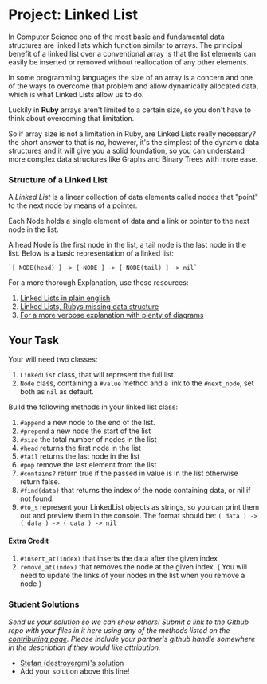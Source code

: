 # Project: Linked List

In Computer Science one of the most basic and fundamental data structures are
linked lists which function similar to arrays. The principal benefit of a linked
list over a conventional array is that the list elements can easily be inserted or
removed without reallocation of any other elements.

In some programming languages the size of an array is a concern and one of the ways
to overcome that problem and allow dynamically allocated data, which is what Linked
Lists allow us to do.

Luckily in **Ruby** arrays aren't limited to a certain size, so you don't have to think
about overcoming that limitation.

So if array size is not a limitation in Ruby, are Linked Lists really necessary?
the short answer to that is *no*, however, it's the simplest of the dynamic data
structures and it will give you a solid foundation, so you can understand more
complex data structures like Graphs and Binary Trees with more ease.

### Structure of a Linked List
A *Linked List* is a linear collection of data elements called nodes that "point"
to the next node by means of a pointer.

Each Node holds a single element of data and a link or pointer to the next node in the list.

A head Node is the first node in the list, a tail node is the last node in the list. Below is a basic representation of a linked list:

	`[ NODE(head) ] -> [ NODE ] -> [ NODE(tail) ] -> nil`

 For a more thorough Explanation, use these resources:

 1. [Linked Lists in plain english](https://www.youtube.com/watch?v=oiW79L8VYXk)
 2. [Linked Lists, Rubys missing data structure](https://www.sitepoint.com/rubys-missing-data-structure/)
 3. [For a more verbose explanation with plenty of diagrams](http://www.cs.cmu.edu/~adamchik/15-121/lectures/Linked%20Lists/linked%20lists.html)

## Your Task
Your will need two classes:

1. `LinkedList` class, that will represent the full list.
2. `Node` class, containing a `#value` method and a link to the `#next_node`, set both as `nil` as default.


Build the following methods in your linked list class:

1. `#append` a new node to the end of the list.
2. `#prepend` a new node the start of the list
3. `#size` the total number of nodes in the list
4. `#head` returns the first node in the list
5. `#tail` returns the last node in the list
6. `#pop` remove the last element from the list
7. `#contains?` return true if the passed in value is in the list otherwise return false.
8. `#find(data)` that returns the index of the node containing data, or nil if not found.
9. `#to_s` represent your LinkedList objects as strings, so you can print them out and preview them in the console.
  The format should be: `( data ) -> ( data ) -> ( data ) -> nil`

#### Extra Credit

1. `#insert_at(index)` that inserts the data after the given index
2. `remove_at(index)` that removes the node at the given index. ( You will need to update the links of your nodes in the list when you remove a node )

### Student Solutions

*Send us your solution so we can show others! Submit a link to the Github repo with your files in it here using any of the methods listed on the [contributing page](http://github.com/TheOdinProject/curriculum/blob/master/contributing.md).  Please include your partner's github handle somewhere in the description if they would like attribution.*

* [Stefan (destroyergm)'s solution](#)
* Add your solution above this line!
